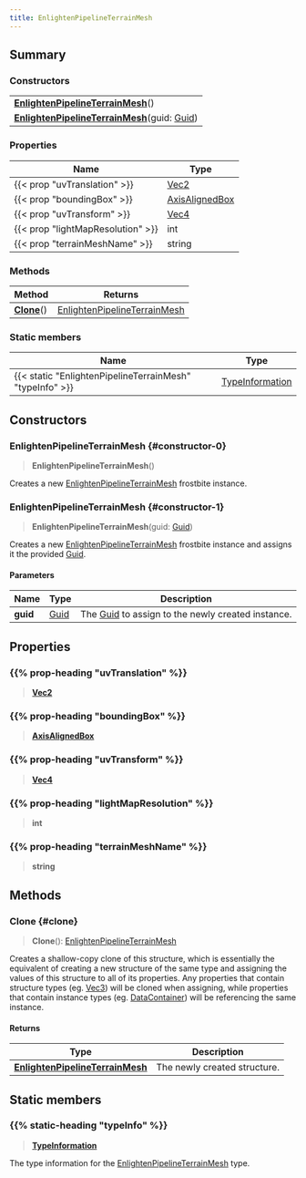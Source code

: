 ```yaml
---
title: EnlightenPipelineTerrainMesh
---
```


## Summary

### Constructors

|  |
| --- |
| **[EnlightenPipelineTerrainMesh](#constructor-0)**() |
| **[EnlightenPipelineTerrainMesh](#constructor-1)**(guid: [Guid](/vext/ref/shared/type/guid)) |

### Properties

| Name | Type |
| ---- | ---- |
| {{< prop "uvTranslation" >}} | [Vec2](/vext/ref/shared/type/vec2) |
| {{< prop "boundingBox" >}} | [AxisAlignedBox](/vext/ref/shared/type/axisalignedbox) |
| {{< prop "uvTransform" >}} | [Vec4](/vext/ref/shared/type/vec4) |
| {{< prop "lightMapResolution" >}} | int |
| {{< prop "terrainMeshName" >}} | string |

### Methods

| Method | Returns |
| ------ | ------- |
| **[Clone](#clone)**() | [EnlightenPipelineTerrainMesh](/vext/ref/fb/enlightenpipelineterrainmesh) |

### Static members

| Name | Type |
| ---- | ---- |
| {{< static "EnlightenPipelineTerrainMesh" "typeInfo" >}} | [TypeInformation](/vext/ref/shared/type/typeinformation) |

## Constructors

### EnlightenPipelineTerrainMesh {#constructor-0}

> **EnlightenPipelineTerrainMesh**()

Creates a new [EnlightenPipelineTerrainMesh](/vext/ref/fb/enlightenpipelineterrainmesh) frostbite instance.

### EnlightenPipelineTerrainMesh {#constructor-1}

> **EnlightenPipelineTerrainMesh**(guid: [Guid](/vext/ref/shared/type/guid))

Creates a new [EnlightenPipelineTerrainMesh](/vext/ref/fb/enlightenpipelineterrainmesh) frostbite instance and assigns it the provided [Guid](/vext/ref/shared/type/guid).

#### Parameters

| Name | Type | Description |
| ---- | ---- | ----------- |
| **guid** | [Guid](/vext/ref/shared/type/guid) | The [Guid](/vext/ref/shared/type/guid) to assign to the newly created instance. |

## Properties

### {{% prop-heading "uvTranslation" %}}

> **[Vec2](/vext/ref/shared/type/vec2)**

### {{% prop-heading "boundingBox" %}}

> **[AxisAlignedBox](/vext/ref/shared/type/axisalignedbox)**

### {{% prop-heading "uvTransform" %}}

> **[Vec4](/vext/ref/shared/type/vec4)**

### {{% prop-heading "lightMapResolution" %}}

> **int**

### {{% prop-heading "terrainMeshName" %}}

> **string**

## Methods

### Clone {#clone}

> **Clone**(): [EnlightenPipelineTerrainMesh](/vext/ref/fb/enlightenpipelineterrainmesh)

Creates a shallow-copy clone of this structure, which is essentially the equivalent of creating a new structure of the same type and assigning the values of this structure to all of its properties. Any properties that contain structure types (eg. [Vec3](/vext/ref/shared/type/vec3)) will be cloned when assigning, while properties that contain instance types (eg. [DataContainer](/vext/ref/shared/type/datacontainer)) will be referencing the same instance.

#### Returns

| Type | Description |
| ---- | ----------- |
| **[EnlightenPipelineTerrainMesh](/vext/ref/fb/enlightenpipelineterrainmesh)** | The newly created structure. |

## Static members

### {{% static-heading "typeInfo" %}}

> **[TypeInformation](/vext/ref/shared/type/typeinformation)**

The type information for the [EnlightenPipelineTerrainMesh](/vext/ref/fb/enlightenpipelineterrainmesh) type.


